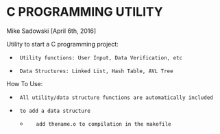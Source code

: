 # C PROGRAMMING UTILITY

Mike Sadowski
[April 6th, 2016]

Utility to start a C programming project:
 *		Utility functions: User Input, Data Verification, etc
 *		Data Structures: Linked List, Hash Table, AVL Tree

How To Use:
 *		All utility/data structure functions are automatically included
 *		to add a data structure
   *		add thename.o to compilation in the makefile 
   

